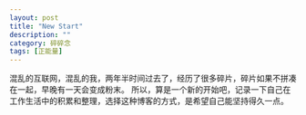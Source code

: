 ```yaml
---
layout: post
title: "New Start"
description: ""
category: 碎碎念
tags: [正能量]
---
```


混乱的互联网，混乱的我，两年半时间过去了，经历了很多碎片，碎片如果不拼凑在一起，早晚有一天会变成粉末。
所以，算是一个新的开始吧，记录一下自己在工作生活中的积累和整理，选择这种博客的方式，是希望自己能坚持得久一点。
